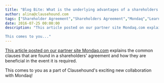 ```yaml
---
title: "Blog Bite: What is the underlying advantages of a shareholders' agreement?"
author: alina@clausehound.com
tags: ["Shareholder Agreement","Shareholders Agreement","Mondaq","Learn","Canada (General)"]
date: 2016-07-25 00:00:00
description: "This article posted on our partner site Mondaq.com explains the common clauses that are found in a shareholders' agreement and how they are beneficial in the event it is required.

This comes to you..."
---
```


[This article posted on our partner site Mondaq.com](http://www.mondaq.com/canada/x/513060/Shareholders/Do+I+Need+A+Shareholders+Agreement) explains the common clauses that are found in a shareholders' agreement and how they are beneficial in the event it is required.

This comes to you as a part of Clausehound's exciting new collaboration with Mondaq!
